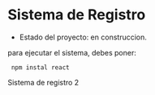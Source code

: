 <h1>Sistema de Registro</h1>

- Estado del proyecto: en construccion.

para ejecutar el sistema, debes poner:

``` npm instal react```

Sistema de registro 2
